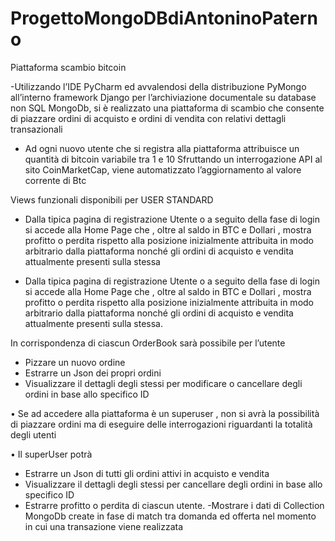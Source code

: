 # ProgettoMongoDBdiAntoninoPaterno



Piattaforma scambio bitcoin

-Utilizzando l’IDE PyCharm ed avvalendosi della distribuzione PyMongo all’interno framework Django per 
l’archiviazione documentale su database non SQL MongoDb, si è realizzato una piattaforma di scambio 
che consente di piazzare ordini di acquisto e ordini di vendita con relativi dettagli transazionali

- Ad ogni nuovo utente che si registra alla piattaforma attribuisce un quantità di bitcoin variabile tra 1 e 10
Sfruttando un interrogazione API al sito CoinMarketCap, viene automatizzato l’aggiornamento al valore corrente di Btc

Views funzionali disponibili per USER STANDARD

-  Dalla tipica pagina di registrazione Utente o a seguito della fase di login si accede alla Home Page che , oltre 
al saldo in BTC e Dollari , mostra profitto o perdita rispetto alla posizione inizialmente attribuita in modo 
arbitrario dalla piattaforma nonché gli ordini di acquisto e vendita attualmente presenti sulla stessa

- Dalla tipica pagina di registrazione Utente o a seguito della fase di login si accede alla Home Page che , oltre 
al saldo in BTC e Dollari , mostra profitto o perdita rispetto alla posizione inizialmente attribuita in modo 
arbitrario dalla piattaforma nonché gli ordini di acquisto e vendita attualmente presenti sulla stessa.

 In corrispondenza di ciascun OrderBook sarà possibile per l’utente 
 
- Pizzare un nuovo ordine
- Estrarre un Json dei propri ordini
- Visualizzare il dettagli degli stessi per modificare o cancellare degli ordini in base allo specifico ID

•  Se ad accedere alla piattaforma è un superuser , non si avrà la possibilità di piazzare ordini ma di eseguire 
delle interrogazioni riguardanti la totalità degli utenti 

 • Il superUser potrà
 - Estrarre un Json di tutti gli ordini attivi in acquisto e vendita
- Visualizzare il dettagli degli stessi per cancellare degli ordini in base allo specifico ID
- Estrarre profitto o perdita di ciascun utente.
-Mostrare i dati di Collection MongoDb create in fase di match tra domanda ed offerta nel momento in cui 
una transazione viene realizzata


